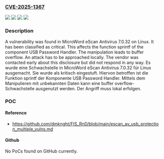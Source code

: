 ### [CVE-2025-1367](https://cve.mitre.org/cgi-bin/cvename.cgi?name=CVE-2025-1367)
![](https://img.shields.io/static/v1?label=Product&message=eScan%20Antivirus&color=blue)
![](https://img.shields.io/static/v1?label=Version&message=7.0.32%20&color=brightgreen)
![](https://img.shields.io/static/v1?label=Vulnerability&message=Buffer%20Overflow&color=brightgreen)
![](https://img.shields.io/static/v1?label=Vulnerability&message=Memory%20Corruption&color=brightgreen)

### Description

A vulnerability was found in MicroWord eScan Antivirus 7.0.32 on Linux. It has been classified as critical. This affects the function sprintf of the component USB Password Handler. The manipulation leads to buffer overflow. An attack has to be approached locally. The vendor was contacted early about this disclosure but did not respond in any way.
Es wurde eine Schwachstelle in MicroWord eScan Antivirus 7.0.32 für Linux ausgemacht. Sie wurde als kritisch eingestuft. Hiervon betroffen ist die Funktion sprintf der Komponente USB Password Handler. Mittels dem Manipulieren mit unbekannten Daten kann eine buffer overflow-Schwachstelle ausgenutzt werden. Der Angriff muss lokal erfolgen.

### POC

#### Reference
- https://github.com/dmknght/FIS_RnD/blob/main/escan_av_usb_protection_multiple_vulns.md

#### Github
No PoCs found on GitHub currently.

